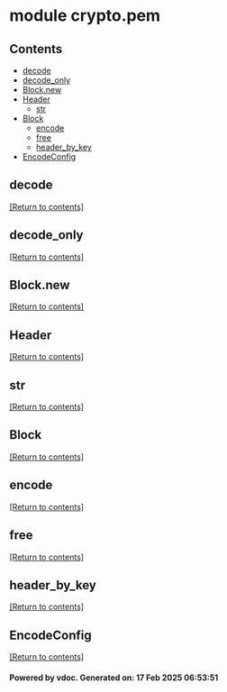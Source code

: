 # module crypto.pem


## Contents
- [decode](#decode)
- [decode_only](#decode_only)
- [Block.new](#Block.new)
- [Header](#Header)
  - [str](#str)
- [Block](#Block)
  - [encode](#encode)
  - [free](#free)
  - [header_by_key](#header_by_key)
- [EncodeConfig](#EncodeConfig)

## decode
[[Return to contents]](#Contents)

## decode_only
[[Return to contents]](#Contents)

## Block.new
[[Return to contents]](#Contents)

## Header
[[Return to contents]](#Contents)

## str
[[Return to contents]](#Contents)

## Block
[[Return to contents]](#Contents)

## encode
[[Return to contents]](#Contents)

## free
[[Return to contents]](#Contents)

## header_by_key
[[Return to contents]](#Contents)

## EncodeConfig
[[Return to contents]](#Contents)

#### Powered by vdoc. Generated on: 17 Feb 2025 06:53:51
